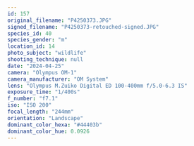 ```yaml
---
id: 157
original_filename: "P4250373.JPG"
signed_filename: "P4250373-retouched-signed.JPG"
species_id: 40
species_gender: "m"
location_id: 14
photo_subject: "wildlife"
shooting_technique: null
date: "2024-04-25"
camera: "Olympus OM-1"
camera_manufacturer: "OM System"
lens: "Olympus M.Zuiko Digital ED 100-400mm f/5.0-6.3 IS"
exposure_time: "1/400s"
f_number: "f7.1"
iso: "ISO 200"
focal_length: "244mm"
orientation: "Landscape"
dominant_color_hexa: "#44403b"
dominant_color_hue: 0.0926
---
```


